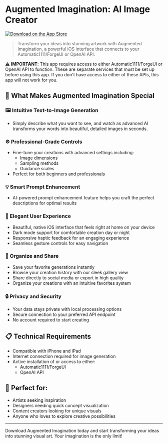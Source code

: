 # Augmented Imagination: AI Image Creator

[![Download on the App Store](https://img.shields.io/badge/Download_on_the-App_Store-black.svg?style=for-the-badge&logo=apple)](https://apps.apple.com/us/app/augmented-imagination/id6737791200)

> Transform your ideas into stunning artwork with Augmented Imagination, a powerful iOS interface that connects to your Automatic1111/ForgeUI or OpenAI API.

⚠️ **IMPORTANT**: This app requires access to either Automatic1111/ForgeUI or OpenAI API to function. These are separate services that must be set up before using this app. If you don't have access to either of these APIs, this app will not work for you.

## 🎨 What Makes Augmented Imagination Special

### 🖼️ Intuitive Text-to-Image Generation
- Simply describe what you want to see, and watch as advanced AI transforms your words into beautiful, detailed images in seconds.

### ⚙️ Professional-Grade Controls
- Fine-tune your creations with advanced settings including:
  - Image dimensions
  - Sampling methods
  - Guidance scales
- Perfect for both beginners and professionals

### 💡 Smart Prompt Enhancement
- AI-powered prompt enhancement feature helps you craft the perfect descriptions for optimal results

### 📱 Elegant User Experience
- Beautiful, native iOS interface that feels right at home on your device
- Dark mode support for comfortable creation day or night
- Responsive haptic feedback for an engaging experience
- Seamless gesture controls for easy navigation

### 📂 Organize and Share
- Save your favorite generations instantly
- Browse your creation history with our sleek gallery view
- Share directly to social media or export in high quality
- Organize your creations with an intuitive favorites system

### 🔒 Privacy and Security
- Your data stays private with local processing options
- Secure connection to your preferred API endpoint
- No account required to start creating

## 📋 Technical Requirements
- Compatible with iPhone and iPad
- Internet connection required for image generation
- Active installation of or access to either:
  - Automatic1111/ForgeUI
  - OpenAI API

## 👥 Perfect for:
- Artists seeking inspiration
- Designers needing quick concept visualization
- Content creators looking for unique visuals
- Anyone who loves to explore creative possibilities

---

Download Augmented Imagination today and start transforming your ideas into stunning visual art. Your imagination is the only limit!